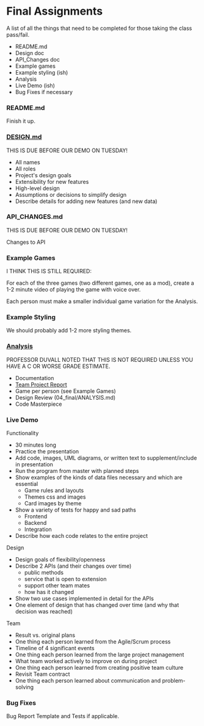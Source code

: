 # Final Assignments

A list of all the things that need to be completed for those taking the class pass/fail.

- README.md
- Design doc
- API_Changes doc
- Example games
- Example styling (ish)
- Analysis
- Live Demo (ish)
- Bug Fixes if necessary

### README.md

Finish it up.

### [DESIGN.md](https://www2.cs.duke.edu/courses/compsci308/spring20/assign/documentation/readme.php#DESIGN)

THIS IS DUE BEFORE OUR DEMO ON TUESDAY!

- All names
- All roles
- Project's design goals
- Extensibility for new features
- High-level design
- Assumptions or decisions to simplify design
- Describe details for adding new features (and new data)

### API_CHANGES.md

THIS IS DUE BEFORE OUR DEMO ON TUESDAY!

Changes to API

### Example Games

I THINK THIS IS STILL REQUIRED:

For each of the three games (two different games, one as a mod), create a 1-2 minute video of playing the game with voice over.

Each person must make a smaller individual game variation for the Analysis.

### Example Styling

We should probably add 1-2 more styling themes.

### [Analysis](https://www2.cs.duke.edu/courses/compsci308/spring20/assign/04_final/part6.php)

PROFESSOR DUVALL NOTED THAT THIS IS NOT REQUIRED UNLESS YOU HAVE A C OR WORSE GRADE ESTIMATE.

- Documentation
- [Team Project Report](https://docs.google.com/forms/d/e/1FAIpQLSeIdx4Mv9p8JrRcdvnA-35rN0PKvFAise88b5Am_n2Cyer6qA/viewform)
- Game per person (see Example Games)
- Design Review (04_final/ANALYSIS.md)
- Code Masterpiece


### Live Demo

Functionality

- 30 minutes long
- Practice the presentation
- Add code, images, UML diagrams, or written text to supplement/include in presentation
- Run the program from master with planned steps
- Show examples of the kinds of data files necessary and which are essential
    - Game rules and layouts
    - Themes css and images
    - Card images by theme
- Show a variety of tests for happy and sad paths
    - Frontend
    - Backend
    - Integration
- Describe how each code relates to the entire project

Design

- Design goals of flexibility/openness
- Describe 2 APIs (and their changes over time)
    - public methods
    - service that is open to extension
    - support other team mates
    - how has it changed
- Show two use cases implemented in detail for the APIs
- One element of design that has changed over time (and why that decision was reached)

Team

- Result vs. original plans
- One thing each person learned from the Agile/Scrum process
- Timeline of 4 significant events
- One thing each person learned from the large project management
- What team worked actively to improve on during project
- One thing each person learned from creating positive team culture
- Revisit Team contract
- One thing each person learned about communication and problem-solving

### Bug Fixes

Bug Report Template and Tests if applicable.